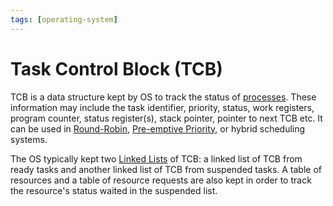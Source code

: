 ```yaml
---
tags: [operating-system]
---
```


# Task Control Block (TCB)

TCB is a data structure kept by OS to track the status of
[processes](202210062301.md). These information may include the task identifier,
priority, status, work registers, program counter, status register(s), stack
pointer, pointer to next TCB etc. It can be used in
[Round-Robin](202404232253.md), [Pre-emptive Priority](202404141550.md), or
hybrid scheduling systems.

The OS typically kept two [Linked Lists](202110191729.md) of TCB: a linked list
of TCB from ready tasks and another linked list of TCB from suspended tasks. A
table of resources and a table of resource requests are also kept in order to
track the resource's status waited in the suspended list.
